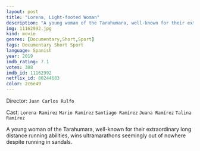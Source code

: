 ```yaml
---
layout: post
title: "Lorena, Light-footed Woman"
description: "A young woman of the Tarahumara, well-known for their extraordinary long distance running abilities, wins ultramarathons seemingly out of nowhere despite running in sandals..."
img: 11162992.jpg
kind: movie
genres: [Documentary,Short,Sport]
tags: Documentary Short Sport 
language: Spanish
year: 2019
imdb_rating: 7.1
votes: 388
imdb_id: 11162992
netflix_id: 80244683
color: 2c6e49
---
```

Director: `Juan Carlos Rulfo`  

Cast: `Lorena Ramirez` `Mario Ramírez` `Santiago Ramírez` `Juana Ramírez` `Talina Ramírez` 

A young woman of the Tarahumara, well-known for their extraordinary long distance running abilities, wins ultramarathons seemingly out of nowhere despite running in sandals.